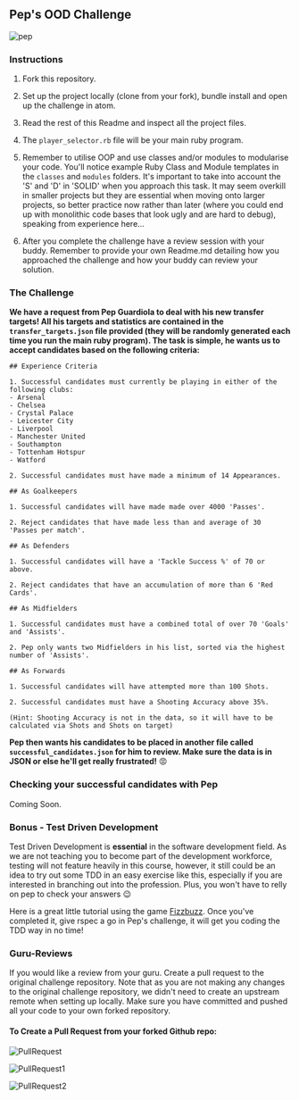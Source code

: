 ## Pep's OOD Challenge

![pep](https://github.com/sportsdatasolutions/pep_ood_challenge/blob/master/pep.png)

### Instructions

1. Fork this repository.

2. Set up the project locally (clone from your fork), bundle install and open up the challenge in atom.

3. Read the rest of this Readme and inspect all the project files.

4. The ```player_selector.rb``` file will be your main ruby program.

5. Remember to utilise OOP and use classes and/or modules to modularise your code. You'll notice example Ruby Class and Module templates in the ```classes``` and  ```modules``` folders. It's important to take into account the 'S' and 'D' in 'SOLID' when you approach this task. It may seem overkill in smaller projects but they are essential when moving onto larger projects, so better practice now rather than later (where you could end up with monolithic code bases that look ugly and are hard to debug), speaking from experience here...

6. After you complete the challenge have a review session with your buddy. Remember to provide your own Readme.md detailing how you approached the challenge and how your buddy can review your solution.

### The Challenge

**We have a request from Pep Guardiola to deal with his new transfer targets! All his targets and statistics are contained in the ```transfer_targets.json``` file provided (they will be randomly generated each time you run the main ruby program). The task is simple, he wants us to accept candidates based on the following criteria:**

```
## Experience Criteria

1. Successful candidates must currently be playing in either of the following clubs:
- Arsenal
- Chelsea
- Crystal Palace
- Leicester City
- Liverpool
- Manchester United
- Southampton
- Tottenham Hotspur
- Watford

2. Successful candidates must have made a minimum of 14 Appearances.

## As Goalkeepers

1. Successful candidates will have made made over 4000 'Passes'.

2. Reject candidates that have made less than and average of 30 'Passes per match'.

## As Defenders

1. Successful candidates will have a 'Tackle Success %' of 70 or above.

2. Reject candidates that have an accumulation of more than 6 'Red Cards'.

## As Midfielders

1. Successful candidates must have a combined total of over 70 'Goals' and 'Assists'.

2. Pep only wants two Midfielders in his list, sorted via the highest number of 'Assists'.

## As Forwards

1. Successful candidates will have attempted more than 100 Shots.

2. Successful candidates must have a Shooting Accuracy above 35%.

(Hint: Shooting Accuracy is not in the data, so it will have to be calculated via Shots and Shots on target)

```

**Pep then wants his candidates to be placed in another file called ```successful_candidates.json``` for him to review. Make sure the data is in JSON or else he'll get really frustrated!** :rage:

### Checking your successful candidates with Pep
Coming Soon.

### Bonus - Test Driven Development

Test Driven Development is **essential** in the software development field. As we are not teaching you to become part of the development workforce, testing will not feature heavily in this course, however, it still could be an idea to try out some TDD in an easy exercise like this, especially if you are interested in branching out into the profession. Plus, you won't have to relly on pep to check your answers :wink:

Here is a great little tutorial using the game [Fizzbuzz](https://medium.com/craft-academy/introduction-to-ruby-and-rspec-135da4051802). Once you've completed it, give rspec a go in Pep's challenge, it will get you coding the TDD way in no time!

### Guru-Reviews

If you would like a review from your guru. Create a pull request to the original challenge repository. Note that as you are not making any changes to the original challenge repository, we didn't need to create an upstream remote when setting up locally. Make sure you have committed and pushed all your code to your own forked repository.

#### To Create a Pull Request from your forked Github repo:

![PullRequest](https://github.com/danielstpaul/sds_academy_course/blob/master/public/PullRequest.png)

![PullRequest1](https://github.com/danielstpaul/sds_academy_course/blob/master/public/PullRequest1.png)

![PullRequest2](https://github.com/danielstpaul/sds_academy_course/blob/master/public/PullRequest2.png)
